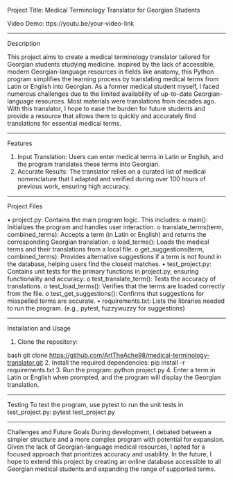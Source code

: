 Project Title:
Medical Terminology Translator for Georgian Students

Video Demo:
ttps://youtu.be/your-video-link
________________________________________
Description

This project aims to create a medical terminology translator tailored for Georgian students studying medicine. Inspired by the lack of accessible, modern Georgian-language resources in fields like anatomy, this Python program simplifies the learning process by translating medical terms from Latin or English into Georgian.
As a former medical student myself, I faced numerous challenges due to the limited availability of up-to-date Georgian-language resources. Most materials were translations from decades ago. With this translator, I hope to ease the burden for future students and provide a resource that allows them to quickly and accurately find translations for essential medical terms.
________________________________________
Features

1.	Input Translation: Users can enter medical terms in Latin or English, and the program translates these terms into Georgian.
2.	Accurate Results: The translator relies on a curated list of medical nomenclature that I adapted and verified during over 100 hours of previous work, ensuring high accuracy.
________________________________________
Project Files

•	project.py: Contains the main program logic. This includes:
o	main(): Initializes the program and handles user interaction.
o	translate_terms(term, combined_terms): Accepts a term (in Latin or English) and returns the corresponding Georgian translation.
o	load_terms(): Loads the medical terms and their translations from a local file.
o	get_suggestions(term, combined_terms): Provides alternative suggestions if a term is not found in the database, helping users find the closest matches.
•	test_project.py: Contains unit tests for the primary functions in project.py, ensuring functionality and accuracy:
o	test_translate_term(): Tests the accuracy of translations.
o	test_load_terms(): Verifies that the terms are loaded correctly from the file.
o	test_get_suggestions(): Confirms that suggestions for misspelled terms are accurate.
•	requirements.txt: Lists the libraries needed to run the program. (e.g., pytest, fuzzywuzzy for suggestions)
________________________________________
Installation and Usage

1.	Clone the repository:

bash
git clone https://github.com/ArtTheAche98/medical-terminology-translator.git
2.	Install the required dependencies:
pip install -r requirements.txt
3.	Run the program:
python project.py
4.	Enter a term in Latin or English when prompted, and the program will display the Georgian translation.
________________________________________
Testing
To test the program, use pytest to run the unit tests in test_project.py:
pytest test_project.py
________________________________________
Challenges and Future Goals
During development, I debated between a simpler structure and a more complex program with potential for expansion. Given the lack of Georgian-language medical resources, I opted for a focused approach that prioritizes accuracy and usability. In the future, I hope to extend this project by creating an online database accessible to all Georgian medical students and expanding the range of supported terms.

